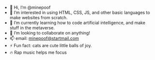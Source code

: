 - 👋 Hi, I’m @minepoof
- 👀 I’m interested in using HTML, CSS, JS, and other basic languages to make websites from scratch.
- 🌱 I’m currently learning how to code artificial intelligence, and make stuff in the metaverse.
- 💞️ I’m looking to collaborate on anything!
- 📫 email: minepoof@startmail.com
- ⚡ Fun fact: cats are cute little balls of joy.
- 🔥 Rap music helps me focus

<!---
minepoof/minepoof is a ✨ special ✨ repository because its `README.md` (this file) appears on your GitHub profile.
You can click the Preview link to take a look at your changes.
--->
